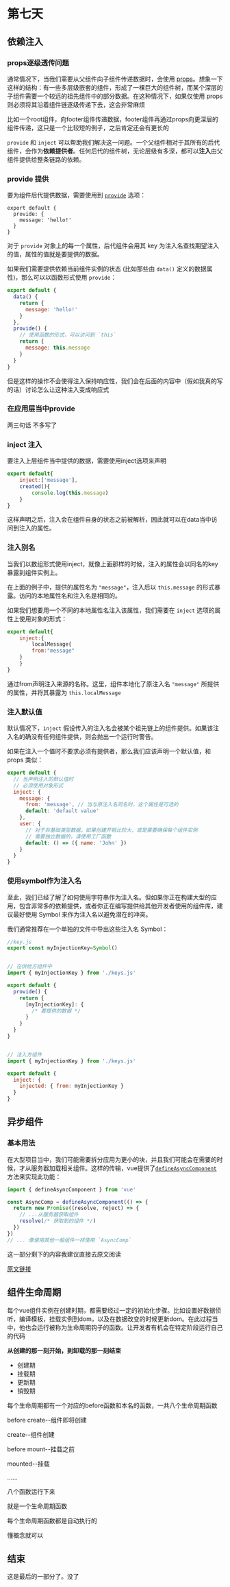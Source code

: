 # 第七天

## 依赖注入

### props逐级透传问题

通常情况下，当我们需要从父组件向子组件传递数据时，会使用 [props](https://cn.vuejs.org/guide/components/props.html)。想象一下这样的结构：有一些多层级嵌套的组件，形成了一棵巨大的组件树，而某个深层的子组件需要一个较远的祖先组件中的部分数据。在这种情况下，如果仅使用 props 则必须将其沿着组件链逐级传递下去，这会非常麻烦

比如一个root组件，向footer组件传递数据，footer组件再通过props向更深层的组件传递，这只是一个比较短的例子，之后肯定还会有更长的

`provide` 和 `inject` 可以帮助我们解决这一问题。一个父组件相对于其所有的后代组件，会作为**依赖提供者**。任何后代的组件树，无论层级有多深，都可以**注入**由父组件提供给整条链路的依赖。

### provide 提供

要为组件后代提供数据，需要使用到 [`provide`](https://cn.vuejs.org/api/options-composition.html#provide) 选项：

~~~~vue
export default {
  provide: {
    message: 'hello!'
  }
}
~~~~

对于 `provide` 对象上的每一个属性，后代组件会用其 key 为注入名查找期望注入的值，属性的值就是要提供的数据。

如果我们需要提供依赖当前组件实例的状态 (比如那些由 `data()` 定义的数据属性)，那么可以以函数形式使用 `provide`：

~~~~js
export default {
  data() {
    return {
      message: 'hello!'
    }
  },
  provide() {
    // 使用函数的形式，可以访问到 `this`
    return {
      message: this.message
    }
  }
}
~~~~

但是这样的操作不会使得注入保持响应性，我们会在后面的内容中（假如我真的写的话）讨论怎么让这种注入变成响应式

### 在应用层当中provide

两三句话 不多写了



### inject 注入

要注入上层组件当中提供的数据，需要使用inject选项来声明

~~~~js
export default{
    inject:['message'],
    created(){
        console.log(this.message)
    }
}
~~~~

这样声明之后，注入会在组件自身的状态之前被解析，因此就可以在data当中访问到注入的属性。

### 注入别名

当我们以数组形式使用inject，就像上面那样的时候，注入的属性会以同名的key暴露到组件实例上。

在上面的例子中，提供的属性名为 `"message"`，注入后以 `this.message` 的形式暴露。访问的本地属性名和注入名是相同的。

如果我们想要用一个不同的本地属性名注入该属性，我们需要在 `inject` 选项的属性上使用对象的形式：

~~~~js
export default{
    inject:{
        localMessage{
        from:"message"
    }
    }
}
~~~~

通过from声明注入来源的名称。这里，组件本地化了原注入名 `"message"` 所提供的属性，并将其暴露为 `this.localMessage`

### 注入默认值

默认情况下，`inject` 假设传入的注入名会被某个祖先链上的组件提供。如果该注入名的确没有任何组件提供，则会抛出一个运行时警告。

如果在注入一个值时不要求必须有提供者，那么我们应该声明一个默认值，和 props 类似：

~~~~js
export default {
  // 当声明注入的默认值时
  // 必须使用对象形式
  inject: {
    message: {
      from: 'message', // 当与原注入名同名时，这个属性是可选的
      default: 'default value'
    },
    user: {
      // 对于非基础类型数据，如果创建开销比较大，或是需要确保每个组件实例
      // 需要独立数据的，请使用工厂函数
      default: () => ({ name: 'John' })
    }
  }
}
~~~~

### 使用symbol作为注入名

至此，我们已经了解了如何使用字符串作为注入名。但如果你正在构建大型的应用，包含非常多的依赖提供，或者你正在编写提供给其他开发者使用的组件库，建议最好使用 Symbol 来作为注入名以避免潜在的冲突。

我们通常推荐在一个单独的文件中导出这些注入名 Symbol：

~~~~js
//key.js
export const myInjectionKey=Symbol()
~~~~

~~~~js

// 在供给方组件中
import { myInjectionKey } from './keys.js'

export default {
  provide() {
    return {
      [myInjectionKey]: {
        /* 要提供的数据 */
      }
    }
  }
}
~~~~

~~~~js

// 注入方组件
import { myInjectionKey } from './keys.js'

export default {
  inject: {
    injected: { from: myInjectionKey }
  }
}
~~~~

## 异步组件

### 基本用法

在大型项目当中，我们可能需要拆分应用为更小的块，并且我们可能会在需要的时候，才从服务器加载相关组件。这样的传输，vue提供了[`defineAsyncComponent`](https://cn.vuejs.org/api/general.html#defineasynccomponent) 方法来实现此功能：

~~~~js
import { defineAsyncComponent } from 'vue'

const AsyncComp = defineAsyncComponent(() => {
  return new Promise((resolve, reject) => {
    // ...从服务器获取组件
    resolve(/* 获取到的组件 */)
  })
})
// ... 像使用其他一般组件一样使用 `AsyncComp`
~~~~

这一部分剩下的内容我建议直接去原文阅读

[原文链接](https://cn.vuejs.org/guide/components/async.html)

## 组件生命周期

每个vue组件实例在创建时期，都需要经过一定的初始化步骤。比如设置好数据侦听，编译模板，挂载实例到dom，以及在数据改变的时候更新dom。在此过程当中，他也会运行被称为生命周期钩子的函数。让开发者有机会在特定阶段运行自己的代码

**从创建的那一刻开始，到卸载的那一刻结束**

* 创建期
* 挂载期
* 更新期
* 销毁期

每个生命周期都有一个对应的before函数和本名的函数，一共八个生命周期函数

before create--组件即将创建

create--组件创建

before mount--挂载之前

mounted--挂载

......

八个函数运行下来

就是一个生命周期函数

每个生命周期函数都是自动执行的

懂概念就可以



## 结束

这是最后的一部分了。没了


